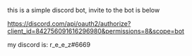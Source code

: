 this is a simple discord bot, invite to the bot is below

https://discord.com/api/oauth2/authorize?client_id=842756091616296980&permissions=8&scope=bot

my discord is: r_e_e_z#6669